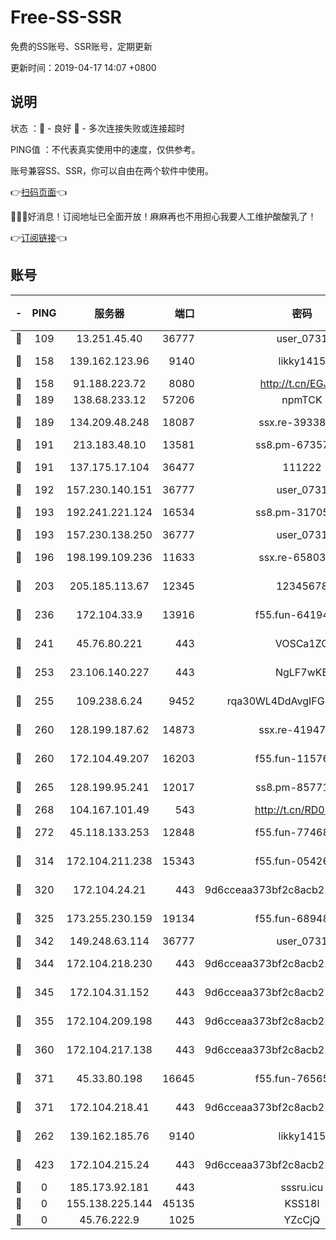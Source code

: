 # Free-SS-SSR

免费的SS账号、SSR账号，定期更新

更新时间：2019-04-17 14:07 +0800

## 说明

状态     ：🙂 - 良好 🙁 - 多次连接失败或连接超时

PING值   ：不代表真实使用中的速度，仅供参考。

账号兼容SS、SSR，你可以自由在两个软件中使用。

👉[扫码页面](https://liesauer.github.io/Free-SS-SSR/)👈

🎉🎉🎉好消息！订阅地址已全面开放！麻麻再也不用担心我要人工维护酸酸乳了！

👉[订阅链接](https://www.liesauer.net/yogurt/subscribe?ACCESS_TOKEN=DAYxR3mMaZAsaqUb)👈

## 账号

|-|PING|服务器|端口|密码|加密方式|区域|
|:----:|:----:|:-----:|-----:|:----:|:----:|:----:|
|🙂|109|13.251.45.40|36777|user_0731|chacha20|SG|
|🙂|158|139.162.123.96|9140|likky1415|aes-256-cfb|JP|
|🙂|158|91.188.223.72|8080|http://t.cn/EGJIyrl|rc4-md5|RU|
|🙂|189|138.68.233.12|57206|npmTCK|rc4-md5|US|
|🙂|189|134.209.48.248|18087|ssx.re-39338587|aes-256-cfb|US|
|🙂|191|213.183.48.10|13581|ss8.pm-67357180|rc4-md5|RU|
|🙂|191|137.175.17.104|36477|111222|aes-256-cfb|US|
|🙂|192|157.230.140.151|36777|user_0731|chacha20|US|
|🙂|193|192.241.221.124|16534|ss8.pm-31705426|aes-256-cfb|US|
|🙂|193|157.230.138.250|36777|user_0731|chacha20|US|
|🙂|196|198.199.109.236|11633|ssx.re-65803004|aes-256-cfb|US|
|🙂|203|205.185.113.67|12345|12345678|aes-256-cfb|US|
|🙂|236|172.104.33.9|13916|f55.fun-64194904|aes-256-cfb|SG|
|🙂|241|45.76.80.221|443|VOSCa1ZG|aes-256-cfb|DE|
|🙂|253|23.106.140.227|443|NgLF7wKB|aes-256-cfb|US|
|🙂|255|109.238.6.24|9452|rqa30WL4DdAvgIFG6Fs3znzTa|aes-256-cfb|FR|
|🙂|260|128.199.187.62|14873|ssx.re-41947455|aes-256-cfb|SG|
|🙂|260|172.104.49.207|16203|f55.fun-11576925|aes-256-cfb|SG|
|🙂|265|128.199.95.241|12017|ss8.pm-85771419|aes-256-cfb|SG|
|🙂|268|104.167.101.49|543|http://t.cn/RD0D7sx|rc4-md5|CA|
|🙂|272|45.118.133.253|12848|f55.fun-77468081|aes-256-cfb|SG|
|🙂|314|172.104.211.238|15343|f55.fun-05426859|aes-256-cfb|US|
|🙂|320|172.104.24.21|443|9d6cceaa373bf2c8acb22e60b6a58be6|aes-256-cfb|US|
|🙂|325|173.255.230.159|19134|f55.fun-68948138|aes-256-cfb|US|
|🙂|342|149.248.63.114|36777|user_0731|chacha20|CA|
|🙂|344|172.104.218.230|443|9d6cceaa373bf2c8acb22e60b6a58be6|aes-256-cfb|US|
|🙂|345|172.104.31.152|443|9d6cceaa373bf2c8acb22e60b6a58be6|aes-256-cfb|US|
|🙂|355|172.104.209.198|443|9d6cceaa373bf2c8acb22e60b6a58be6|aes-256-cfb|US|
|🙂|360|172.104.217.138|443|9d6cceaa373bf2c8acb22e60b6a58be6|aes-256-cfb|US|
|🙂|371|45.33.80.198|16645|f55.fun-76565024|aes-256-cfb|US|
|🙂|371|172.104.218.41|443|9d6cceaa373bf2c8acb22e60b6a58be6|aes-256-cfb|US|
|🙂|262|139.162.185.76|9140|likky1415|aes-256-cfb|DE|
|🙂|423|172.104.215.24|443|9d6cceaa373bf2c8acb22e60b6a58be6|aes-256-cfb|US|
|🙁|0|185.173.92.181|443|sssru.icu|rc4-md5|RU|
|🙁|0|155.138.225.144|45135|KSS18l|rc4-md5|US|
|🙁|0|45.76.222.9|1025|YZcCjQ|rc4-md5|JP|
